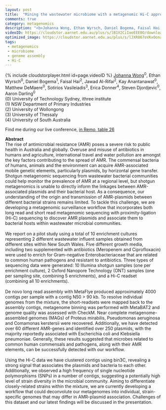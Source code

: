 ```yaml
---
layout: post
title:  "Mining the wastewater microbiome with a metagenomic Hi-C approach to identify antimicrobial resistance risk in Australia"
comments: true
category: metagenomics
description: "<b>Johanna Wong, Ethan Wyrsch, Daniel Bogema, Faisal Hai, Jawad Al-Rifai, Kay Anantanawat, Matthew DeMaere, Sotirios Vasileiadis, Erica Donner, Steven Djordjevic, Aaron Darling</b><br/>The rise of antimicrobial resistance (AMR) poses a..."
videoID: https://cloudstor.aarnet.edu.au/plus/s/lB1V2CiIooEEE0O/download
optimized_image: https://cloudstor.aarnet.edu.au/plus/s/lJXR867oVKxOona/download
tags:
 - metagenomics
 - microbiome
 - genome assembly
 - Hi-C
---
```

{% include cloudstorplayer.html id=page.videoID %}
<u>Johanna Wong</u><sup>0</sup>, Ethan Wyrsch<sup>0</sup>, Daniel Bogema<sup>1</sup>, Faisal Hai<sup>2</sup>, Jawad Al-Rifai<sup>2</sup>, Kay Anantanawat<sup>0</sup>, Matthew DeMaere<sup>0</sup>, Sotirios Vasileiadis<sup>3</sup>, Erica Donner<sup>4</sup>, Steven Djordjevic<sup>0</sup>, Aaron Darling<sup>0</sup><br/>
\(0\) University of Technology Sydney, ithree institute<br/>
\(1\) NSW Department of Primary Industries<br/>
\(2\) University of Wollongong<br/>
\(3\) University of Thessaly<br/>
\(4\) University of South Australia

Find me during our live conference, [in Remo, table 26](https://remo.co)

<b>Abstract</b><br/>
The rise of antimicrobial resistance \(AMR\) poses a severe risk to public health in Australia and globally. Overuse and misuse of antibiotics in humans and agriculture, international travel and water pollution are amongst the key factors contributing to the spread of AMR. The commensal bacteria of humans, animals and the environment can acquire AMR-associated mobile genetic elements, particularly plasmids, by horizontal gene transfer. Shotgun metagenomic sequencing from wastewater bacterial communities could help monitor the prevalence of AMR at a regional level, but shotgun metagenomics is unable to directly inform the linkages between AMR-associated plasmids and their bacterial host. As a consequence, our understanding of the origin and transmission of AMR-plasmids between different bacterial strains remains limited. To tackle this challenge, we are developing a metagenomic surveillance workflow that incorporates both long read and short read metagenomic sequencing with proximity-ligation \(Hi-C\) sequencing to discover AMR plasmids and associate them to bacterial hosts within wastewater microbial communities.<br/><br/>We report on a pilot study using a total of 10 enrichment cultures representing 2 different wastewater influent samples obtained from different sites within New South Wales. Five different growth media, including two supplemented with antibiotics \(Meropenem and Ciprofloxacin\) were used to enrich for Gram-negative Enterobacteriaceae that are related to common human pathogens and resistant to antibiotics. Three types of sequencing data were generated: 10 Illumina shotgun samples \(one per enrichment culture\), 2 Oxford Nanopore Technology \(ONT\) samples \(one per sampling site, combining 5 enrichments\), and a Hi-C readset \(combining all 10 enrichments\). <br/><br/>De novo long read assembly with MetaFlye produced approximately 4000 contigs per sample with a contig N50 &gt; 90 kb. To resolve individual genomes from the mixture, the short-readsets were mapped back to the assembly contigs, metagenome binning was performed with MetaBAT2 and genome quality was assessed with CheckM. Near complete metagenome-assembled genomes \(MAGs\) of Proteus mirabilis, Pseudomonas aeruginosa and Comamonas kerstersii were recovered. Additionally, we have detected over 60 different AMR-genes and identified over 250 plasmids, with the majority reportedly associated with Escherichia coli and Klebsiella pneumoniae. Generally, these results suggested that microbes related to common human commensals and pathogens, along with their AMR elements, can be successfully detected with our workflow.<br/><br/>Using the Hi-C data we have clustered contigs using bin3C, revealing a strong signal that associates the plasmids and bacteria to each other. Additionally, we observed a high frequency of single nucleotide polymorphisms \(SNPs\) in a number of contigs, suggesting a potentially high level of strain diversity in the microbial community. Aiming to differentiate closely-related strains within the mixture, we are currently developing a workflow that could deconvolute our metagenomes into individual, strain-specific genomes that may differ in AMR-plasmid association. Challenges of this dataset and our latest findings will be discussed in the presentation.<br/>
